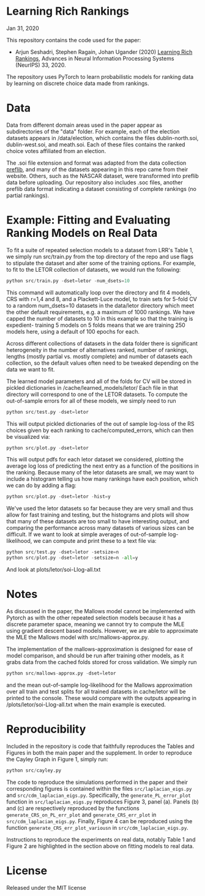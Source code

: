 # Learning Rich Rankings

Jan 31, 2020

This repository contains the code used for the paper:

* Arjun Seshadri, Stephen Ragain, Johan Ugander (2020) [Learning Rich Rankings](https://arjunsesh.github.io/files/lrr_neurips.pdf), Advances in Neural Information Processing Systems (NeurIPS) 33, 2020.

The repository uses PyTorch to learn probabilistic models for ranking data by learning on discrete choice data made from rankings.

Data
====
Data from different domain areas used in the paper appear as subdirectories of the "data" folder. For example, each of the election datasets appears in /data/election, which contains the files dublin-north.soi, dublin-west.soi, and meath.soi. Each of these files contains the ranked choice votes affiliated from an election.

The .soi file extension and format was adapted from the data collection  [preflib](http://www.preflib.org/), and many of the datasets appearing in this repo came from their website. Others, such as the NASCAR dataset, were transformed into preflib data before uploading. Our repository also includes .soc files, another preflib data format indicating a dataset consisting of complete rankings (no partial rankings).

Example: Fitting and Evaluating Ranking Models on Real Data
====
To fit a suite of repeated selection models to a dataset from LRR's Table 1, we simply run src/train.py from the top directory of the repo and use flags to stipulate the dataset and alter some of the training options. For example, to fit to the LETOR collection of datasets, we would run the following:

```python
python src/train.py -dset=letor -num_dsets=10
```

This command will automatically loop over the directory and fit 4 models, CRS with r=1,4 and 8, and a Plackett-Luce model, to train sets for 5-fold CV to a random num_dsets=10 datasets in the data/letor directory which meet the other default requirements, e.g. a maximum of 1000 rankings. We have capped the number of datasets to 10 in this example so that the training is expedient- training 5 models on 5 folds means that we are training 250 models here, using a default of 100 epochs for each.

Across different collections of datasets in the data folder there is significant heterogeneity in the number of alternatives ranked, number of rankings, lengths (mostly partial vs. mostly complete) and number of datasets each collection, so the default values often need to be tweaked depending on the data we want to fit.

The learned model parameters and all of the folds for CV will be stored in pickled dictionaries in /cache/learned_models/letor/
Each file in that directory will correspond to one of the LETOR datasets. To compute the out-of-sample errors for all of these models, we simply need to run

```python
python src/test.py -dset=letor
```

This will output pickled dictionaries of the out of sample log-loss of the RS choices given by each ranking to cache/computed_errors, which can then be visualized via:

```python
python src/plot.py -dset=letor
```

This will output pdfs for each letor dataset we considered, plotting the average log loss of predicting the next entry as a function of the positions in the ranking. Because many of the letor datasets are small, we may want to include a histogram telling us how many rankings have each position, which we can do by adding a flag:

```python
python src/plot.py -dset=letor -hist=y
```

We've used the letor datasets so far because they are very small and thus allow for fast training and testing, but the histograms and plots will show that many of these datasets are too small to have interesting output, and comparing the performance across many datasets of various sizes can be difficult. If we want to look at simple averages of out-of-sample log-likelihood, we can compute and print these to a text file via:

```python
python src/test.py -dset=letor -setsize=n
python src/plot.py -dset=letor -setsize=n -all=y
```

And look at plots/letor/soi-Llog-all.txt

Notes
==
As discussed in the paper, the Mallows model cannot be implemented with Pytorch as with the other repeated selection models because it has a discrete parameter space, meaning we cannot try to compute the MLE using gradient descent based models. However, we are able to approximate the MLE the Mallows model with src/mallows-approx.py.

The implementation of the mallows-approximation is designed for ease of model comparison, and should be run after training other models, as it grabs data from the cached folds stored for cross validation. We simply run

```python
python src/mallows-approx.py -dset=letor
```

and the mean out-of-sample log-likelihood for the Mallows approximation over all train and test splits for all trained datasets in cache/letor will be printed to the console. These would compare with the outputs appearing in /plots/letor/soi-Llog-all.txt when the main example is executed. 

Reproducibility
===
Included in the repository is code that faithfully reproduces the Tables and Figures in both the main paper and the supplement. In order to reproduce the Cayley Graph in Figure 1, simply run:

```python
python src/cayley.py
```

The code to reproduce the simulations performed in the paper and their corresponding figures is contained within the files ``src/laplacian_eigs.py`` and ``src/cdm_laplacian_eigs.py``. Specifically, the ``generate_PL_error_plot`` function in ``src/laplacian_eigs.py`` reproduces Figure 3, panel (a). Panels (b) and (c) are respectively reproduced by the functions ``generate_CRS_on_PL_err_plot`` and ``generate_CRS_err_plot`` in ``src/cdm_laplacian_eigs.py``. Finally, Figure 4 can be reproduced using the function ``generate_CRS_err_plot_variousn`` in ``src/cdm_laplacian_eigs.py``.

Instructions to reproduce the experiments on real data, notably Table 1 and Figure 2 are highlighted in the section above on fitting models to real data.

License
==
Released under the MIT license
